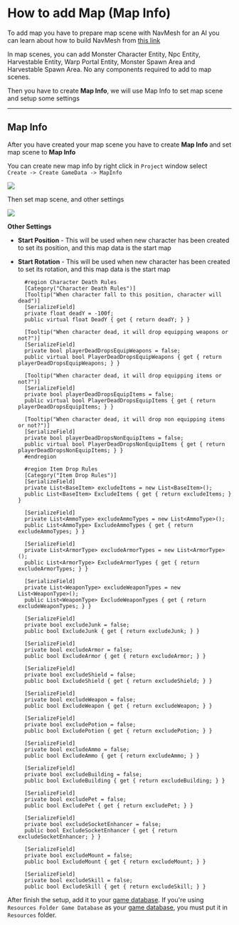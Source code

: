 # How to add Map (Map Info)

To add map you have to prepare map scene with NavMesh for an AI you can learn about how to build NavMesh from [this link](https://docs.unity3d.com/Manual/nav-BuildingNavMesh.html)

In map scenes, you can add Monster Character Entity, Npc Entity, Harvestable Entity, Warp Portal Entity, Monster Spawn Area and Harvestable Spawn Area. No any components required to add to map scenes.

Then you have to create **Map Info**, we will use Map Info to set map scene and setup some settings

* * *

## Map Info

After you have created your map scene you have to create **Map Info** and set map scene to **Map Info**

You can create new map info by right click in `Project` window select   
`Create -> Create GameData -> MapInfo`

![](https://cdn-images-1.medium.com/max/1600/0*7_a38hcHWo38MNM0)

Then set map scene, and other settings

![](https://cdn-images-1.medium.com/max/1600/0*qlyeR8iDp88w6MDT)

**Other Settings**
* **Start Position** - This will be used when new character has been created to set its position, and this map data is the start map
* **Start Rotation** - This will be used when new character has been created to set its rotation, and this map data is the start map

        #region Character Death Rules
        [Category("Character Death Rules")]
        [Tooltip("When character fall to this position, character will dead")]
        [SerializeField]
        private float deadY = -100f;
        public virtual float DeadY { get { return deadY; } }

        [Tooltip("When character dead, it will drop equipping weapons or not?")]
        [SerializeField]
        private bool playerDeadDropsEquipWeapons = false;
        public virtual bool PlayerDeadDropsEquipWeapons { get { return playerDeadDropsEquipWeapons; } }

        [Tooltip("When character dead, it will drop equipping items or not?")]
        [SerializeField]
        private bool playerDeadDropsEquipItems = false;
        public virtual bool PlayerDeadDropsEquipItems { get { return playerDeadDropsEquipItems; } }

        [Tooltip("When character dead, it will drop non equipping items or not?")]
        [SerializeField]
        private bool playerDeadDropsNonEquipItems = false;
        public virtual bool PlayerDeadDropsNonEquipItems { get { return playerDeadDropsNonEquipItems; } }
        #endregion

        #region Item Drop Rules
        [Category("Item Drop Rules")]
        [SerializeField]
        private List<BaseItem> excludeItems = new List<BaseItem>();
        public List<BaseItem> ExcludeItems { get { return excludeItems; } }

        [SerializeField]
        private List<AmmoType> excludeAmmoTypes = new List<AmmoType>();
        public List<AmmoType> ExcludeAmmoTypes { get { return excludeAmmoTypes; } }

        [SerializeField]
        private List<ArmorType> excludeArmorTypes = new List<ArmorType>();
        public List<ArmorType> ExcludeArmorTypes { get { return excludeArmorTypes; } }

        [SerializeField]
        private List<WeaponType> excludeWeaponTypes = new List<WeaponType>();
        public List<WeaponType> ExcludeWeaponTypes { get { return excludeWeaponTypes; } }

        [SerializeField]
        private bool excludeJunk = false;
        public bool ExcludeJunk { get { return excludeJunk; } }

        [SerializeField]
        private bool excludeArmor = false;
        public bool ExcludeArmor { get { return excludeArmor; } }

        [SerializeField]
        private bool excludeShield = false;
        public bool ExcludeShield { get { return excludeShield; } }

        [SerializeField]
        private bool excludeWeapon = false;
        public bool ExcludeWeapon { get { return excludeWeapon; } }

        [SerializeField]
        private bool excludePotion = false;
        public bool ExcludePotion { get { return excludePotion; } }

        [SerializeField]
        private bool excludeAmmo = false;
        public bool ExcludeAmmo { get { return excludeAmmo; } }

        [SerializeField]
        private bool excludeBuilding = false;
        public bool ExcludeBuilding { get { return excludeBuilding; } }

        [SerializeField]
        private bool excludePet = false;
        public bool ExcludePet { get { return excludePet; } }

        [SerializeField]
        private bool excludeSocketEnhancer = false;
        public bool ExcludeSocketEnhancer { get { return excludeSocketEnhancer; } }

        [SerializeField]
        private bool excludeMount = false;
        public bool ExcludeMount { get { return excludeMount; } }

        [SerializeField]
        private bool excludeSkill = false;
        public bool ExcludeSkill { get { return excludeSkill; } }

After finish the setup, add it to your [game database](pages/103-game-database.md). If you're using `Resources Folder Game Database` as your [game database](pages/103-game-database.md), you must put it in `Resources` folder.
<!--stackedit_data:
eyJoaXN0b3J5IjpbLTQ5MTUyOTcwLDUwNTQwNzI5NF19
-->